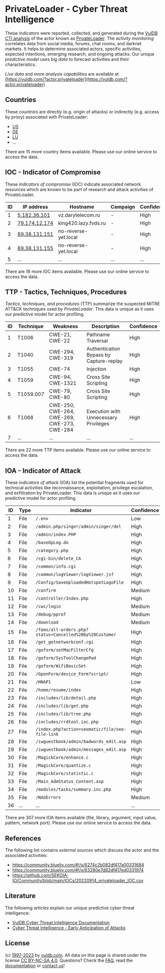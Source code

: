 # PrivateLoader - Cyber Threat Intelligence

These _indicators_ were reported, collected, and generated during the [VulDB CTI analysis](https://vuldb.com/?kb.cti) of the actor known as [PrivateLoader](https://vuldb.com/?actor.privateloader). The _activity monitoring_ correlates data from social media, forums, chat rooms, and darknet markets. It helps to determine associated actors, specific activities, expected intentions, emerging research, and ongoing attacks. Our unique _predictive model_ uses _big data_ to forecast activities and their characteristics.

_Live data_ and more _analysis capabilities_ are available at [https://vuldb.com/?actor.privateloader](https://vuldb.com/?actor.privateloader)

## Countries

These _countries_ are directly (e.g. origin of attacks) or indirectly (e.g. access by proxy) associated with PrivateLoader:

* [US](https://vuldb.com/?country.us)
* [DE](https://vuldb.com/?country.de)
* [LU](https://vuldb.com/?country.lu)
* ...

There are 15 more country items available. Please use our online service to access the data.

## IOC - Indicator of Compromise

These _indicators of compromise_ (IOC) indicate associated network resources which are known to be part of research and attack activities of PrivateLoader.

ID | IP address | Hostname | Campaign | Confidence
-- | ---------- | -------- | -------- | ----------
1 | [5.182.36.101](https://vuldb.com/?ip.5.182.36.101) | vz.darytelecom.ru | - | High
2 | [79.174.12.174](https://vuldb.com/?ip.79.174.12.174) | king420.lazy.fvds.ru | - | High
3 | [89.38.131.151](https://vuldb.com/?ip.89.38.131.151) | no-reverse-yet.local | - | High
4 | [89.38.131.155](https://vuldb.com/?ip.89.38.131.155) | no-reverse-yet.local | - | High
5 | ... | ... | ... | ...

There are 18 more IOC items available. Please use our online service to access the data.

## TTP - Tactics, Techniques, Procedures

_Tactics, techniques, and procedures_ (TTP) summarize the suspected MITRE ATT&CK techniques used by _PrivateLoader_. This data is unique as it uses our predictive model for actor profiling.

ID | Technique | Weakness | Description | Confidence
-- | --------- | -------- | ----------- | ----------
1 | T1006 | CWE-21, CWE-22 | Pathname Traversal | High
2 | T1040 | CWE-294, CWE-319 | Authentication Bypass by Capture-replay | High
3 | T1055 | CWE-74 | Injection | High
4 | T1059 | CWE-94, CWE-1321 | Cross Site Scripting | High
5 | T1059.007 | CWE-79, CWE-80 | Cross Site Scripting | High
6 | T1068 | CWE-250, CWE-264, CWE-269, CWE-273, CWE-284 | Execution with Unnecessary Privileges | High
7 | ... | ... | ... | ...

There are 22 more TTP items available. Please use our online service to access the data.

## IOA - Indicator of Attack

These _indicators of attack_ (IOA) list the potential fragments used for technical activities like reconnaissance, exploitation, privilege escalation, and exfiltration by PrivateLoader. This data is unique as it uses our predictive model for actor profiling.

ID | Type | Indicator | Confidence
-- | ---- | --------- | ----------
1 | File | `/.env` | Low
2 | File | `/admin.php/singer/admin/singer/del` | High
3 | File | `/admin/index.PHP` | High
4 | File | `/baseOpLog.do` | High
5 | File | `/category.php` | High
6 | File | `/cgi-bin/delete_CA` | High
7 | File | `/common/info.cgi` | High
8 | File | `/common/logViewer/logViewer.jsf` | High
9 | File | `/Config/SaveUploadedHotspotLogoFile` | High
10 | File | `/confirm` | Medium
11 | File | `/controller/Index.php` | High
12 | File | `/cwc/login` | Medium
13 | File | `/debug/pprof` | Medium
14 | File | `/download` | Medium
15 | File | `/foms/all-orders.php?status=Cancelled%20by%20Customer` | High
16 | File | `/get_getnetworkconf.cgi` | High
17 | File | `/goform/setMacFilterCfg` | High
18 | File | `/goform/SysToolChangePwd` | High
19 | File | `/goform/WifiBasicSet` | High
20 | File | `/GponForm/device_Form?script/` | High
21 | File | `/HNAP1` | Low
22 | File | `/home/resume/index` | High
23 | File | `/includes/lib/detail.php` | High
24 | File | `/includes/lib/get.php` | High
25 | File | `/includes/lib/tree.php` | High
26 | File | `/includes/rrdtool.inc.php` | High
27 | File | `/index.php?action=seomatic/file/seo-file-link` | High
28 | File | `/iwguestbook/admin/badwords_edit.asp` | High
29 | File | `/iwguestbook/admin/messages_edit.asp` | High
30 | File | `/MagickCore/enhance.c` | High
31 | File | `/MagickCore/quantize.c` | High
32 | File | `/MagickCore/statistic.c` | High
33 | File | `/Main_AdmStatus_Content.asp` | High
34 | File | `/modules/tasks/summary.inc.php` | High
35 | File | `/NAGErrors` | Medium
36 | ... | ... | ...

There are 307 more IOA items available (file, library, argument, input value, pattern, network port). Please use our online service to access the data.

## References

The following list contains _external sources_ which discuss the actor and the associated activities:

* https://community.blueliv.com/#!/s/6274c2b082df417a00331684
* https://community.blueliv.com/#!/s/63280e7d82df417ed0331974
* https://github.com/SEKOIA-IO/Community/blob/main/IOCs/20220914_privateloader_IOC.csv

## Literature

The following _articles_ explain our unique predictive cyber threat intelligence:

* [VulDB Cyber Threat Intelligence Documentation](https://vuldb.com/?kb.cti)
* [Cyber Threat Intelligence - Early Anticipation of Attacks](https://www.scip.ch/en/?labs.20201022)

## License

(c) [1997-2023](https://vuldb.com/?kb.changelog) by [vuldb.com](https://vuldb.com/?kb.about). All data on this page is shared under the license [CC BY-NC-SA 4.0](https://creativecommons.org/licenses/by-nc-sa/4.0/). Questions? Check the [FAQ](https://vuldb.com/?kb.faq), read the [documentation](https://vuldb.com/?kb) or [contact us](https://vuldb.com/?contact)!

